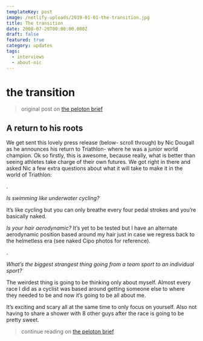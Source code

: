 ```yaml
---
templateKey: post
image: /netlify-uploads/2019-01-01-the-transition.jpg
title: The transition
date: 2008-07-20T00:00:00.000Z
draft: false
featured: true
category: updates
tags:
  - interviews
  - about-nic
---
```


# the transition

> original post on [the peloton brief](http://www.thepelotonbrief.com/nic-dougall-triathlon/)

## A return to his roots

We get sent this lovely press release (below- scroll through) by Nic Dougall as he announces his return to Triathlon- where he was a junior world champion. Ok so firstly, this is awesome, because really, what is better than seeing athletes take charge of their own futures. We got right in there and asked Nic a few extra questions about what it will take to make it in the world of Triathlon:

.

_Is swimming like underwater cycling?_

It’s like cycling but you can only breathe every four pedal strokes and you’re basically naked.

_Is your hair aerodynamic?_
It’s yet to be tested but I have an alternate aerodynamic position based around my hair just in case we regress back to the helmetless era (see naked Cipo photos for reference).

.

_What’s the biggest strangest thing going from a team sport to an individual sport?_

The weirdest thing is going to be thinking only about myself. Almost every race I did as a cyclist was based around getting someone else to where they needed to be and now it’s going to be all about me.

It’s exciting and scary all at the same time to only focus on yourself. Also not having to share a shower with 8 other guys after the race is going to be pretty sweet.

> continue reading on [the peloton brief](http://www.thepelotonbrief.com/nic-dougall-triathlon/)
